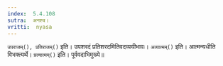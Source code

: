 ```yaml
---
index:  5.4.108
sutra:  अनश्च।
vritti:  nyasa
---
```


`उपराजम्(), प्रतिराजम्()` इति। उपशरदं प्रतिशरदमितिवदव्ययीभावः। `अव्यात्मम्()` इति। आत्मन्यधीति विभक्त्यर्थे। `प्रत्यात्मम्()` इति। पूर्ववदाभिमुख्ये॥
